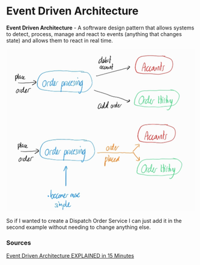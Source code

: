 # Event Driven Architecture

**Event Driven Architecture** - A softrware design pattern that allows systems to detect, process, manage and react to events (anything that changes state) and allows them to react in real time.

![image](/event-driven-architecture/assets/event-driven.jpg)

So if I wanted to create a Dispatch Order Service I can just add it in the second example without needing to change anything else.

### Sources

[Event Driven Architecture EXPLAINED in 15 Minutes](https://www.youtube.com/watch?v=Fb_0UOD2X2I&ab_channel=ModernSoftwareEngineering)
